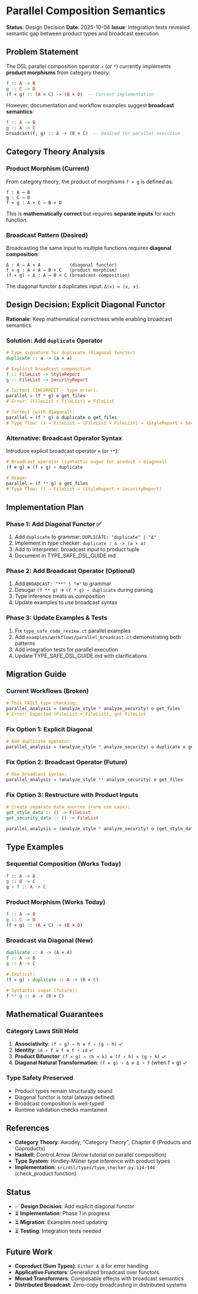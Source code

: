 # Parallel Composition Semantics

**Status**: Design Decision
**Date**: 2025-10-04
**Issue**: Integration tests revealed semantic gap between product types and broadcast execution

## Problem Statement

The DSL parallel composition operator `×` (or `*`) currently implements **product morphisms** from category theory:

```haskell
f :: A -> B
g :: C -> D
(f × g) :: (A × C) -> (B × D)  -- Current implementation
```

However, documentation and workflow examples suggest **broadcast semantics**:

```haskell
f :: A -> B
g :: A -> C
broadcast(f, g) :: A -> (B × C)  -- Desired for parallel execution
```

## Category Theory Analysis

### Product Morphism (Current)
From category theory, the product of morphisms `f × g` is defined as:
```
f : A → B
g : C → D
f × g : A × C → B × D
```

This is **mathematically correct** but requires **separate inputs** for each function.

### Broadcast Pattern (Desired)
Broadcasting the same input to multiple functions requires **diagonal composition**:
```
Δ : A → A × A           (diagonal functor)
f × g : A × A → B × C   (product morphism)
(f × g) ∘ Δ : A → B × C (broadcast composition)
```

The diagonal functor `Δ` duplicates input: `Δ(x) = (x, x)`.

## Design Decision: Explicit Diagonal Functor

**Rationale**: Keep mathematical correctness while enabling broadcast semantics.

### Solution: Add `duplicate` Operator

```haskell
# Type signature for duplicate (diagonal functor)
duplicate :: a -> (a × a)

# Explicit broadcast composition
f :: FileList -> StyleReport
g :: FileList -> SecurityReport

# Current (INCORRECT - type error):
parallel = (f * g) o get_files
# Error: (FileList × FileList) ≠ FileList

# Correct (with diagonal):
parallel = (f * g) o duplicate o get_files
# Type flow: () → FileList → (FileList × FileList) → (StyleReport × SecurityReport)
```

### Alternative: Broadcast Operator Syntax

Introduce explicit broadcast operator `⊗` (or `**`):

```haskell
# Broadcast operator (syntactic sugar for product ∘ diagonal)
(f ⊗ g) ≡ (f × g) ∘ duplicate

# Usage:
parallel = (f ** g) o get_files
# Type flow: () → FileList → (StyleReport × SecurityReport)
```

## Implementation Plan

### Phase 1: Add Diagonal Functor ✅
1. Add `duplicate` to grammar: `DUPLICATE: "duplicate" | "Δ"`
2. Implement in type checker: `duplicate : a -> (a × a)`
3. Add to interpreter: broadcast input to product tuple
4. Document in TYPE_SAFE_DSL_GUIDE.md

### Phase 2: Add Broadcast Operator (Optional)
1. Add `BROADCAST: "**" | "⊗"` to grammar
2. Desugar `(f ** g)` → `(f * g) ∘ duplicate` during parsing
3. Type inference treats as composition
4. Update examples to use broadcast syntax

### Phase 3: Update Examples & Tests
1. Fix `type_safe_code_review.ct` parallel examples
2. Add `examples/workflows/parallel_broadcast.ct` demonstrating both patterns
3. Add integration tests for parallel execution
4. Update TYPE_SAFE_DSL_GUIDE.md with clarifications

## Migration Guide

### Current Workflows (Broken)
```haskell
# This FAILS type checking:
parallel_analysis = (analyze_style * analyze_security) o get_files
# Error: Expected (FileList × FileList), got FileList
```

### Fix Option 1: Explicit Diagonal
```haskell
# Add duplicate operator:
parallel_analysis = (analyze_style * analyze_security) o duplicate o get_files
```

### Fix Option 2: Broadcast Operator (Future)
```haskell
# Use broadcast syntax:
parallel_analysis = (analyze_style ** analyze_security) o get_files
```

### Fix Option 3: Restructure with Product Inputs
```haskell
# Create separate data sources (rare use case):
get_style_data :: () -> FileList
get_security_data :: () -> FileList

parallel_analysis = (analyze_style * analyze_security) o (get_style_data * get_security_data)
```

## Type Examples

### Sequential Composition (Works Today)
```haskell
f :: A -> B
g :: B -> C
g ∘ f :: A -> C
```

### Product Morphism (Works Today)
```haskell
f :: A -> B
g :: C -> D
(f × g) :: (A × C) -> (B × D)
```

### Broadcast via Diagonal (New)
```haskell
duplicate :: A -> (A × A)
f :: A -> B
g :: A -> C

# Explicit:
(f × g) ∘ duplicate :: A -> (B × C)

# Syntactic sugar (future):
f ** g :: A -> (B × C)
```

## Mathematical Guarantees

### Category Laws Still Hold
1. **Associativity**: `(f ∘ g) ∘ h ≡ f ∘ (g ∘ h)` ✓
2. **Identity**: `id ∘ f ≡ f ≡ f ∘ id` ✓
3. **Product Bifunctor**: `(f × g) ∘ (h × k) ≡ (f ∘ h) × (g ∘ k)` ✓
4. **Diagonal Natural Transformation**: `(f × g) ∘ Δ ≡ Δ ∘ f` (when f = g) ✓

### Type Safety Preserved
- Product types remain structurally sound
- Diagonal functor is total (always defined)
- Broadcast composition is well-typed
- Runtime validation checks maintained

## References

- **Category Theory**: Awodey, "Category Theory", Chapter 6 (Products and Coproducts)
- **Haskell**: Control.Arrow (Arrow tutorial on parallel composition)
- **Type System**: Hindley-Milner type inference with product types
- **Implementation**: `src/dsl/types/type_checker.py:114-144` (check_product function)

## Status

- ✅ **Design Decision**: Add explicit diagonal functor
- ⏳ **Implementation**: Phase 1 in progress
- ⏳ **Migration**: Examples need updating
- ⏳ **Testing**: Integration tests needed

## Future Work

- **Coproduct (Sum Types)**: `Either A B` for error handling
- **Applicative Functors**: Generalized broadcast over functors
- **Monad Transformers**: Composable effects with broadcast semantics
- **Distributed Broadcast**: Zero-copy broadcasting in distributed systems
